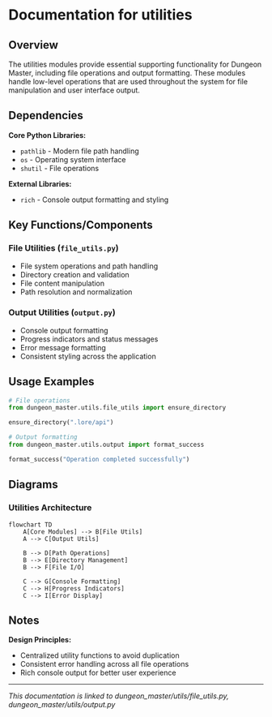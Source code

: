 # Documentation for utilities

## Overview

The utilities modules provide essential supporting functionality for Dungeon Master, including file operations and output formatting. These modules handle low-level operations that are used throughout the system for file manipulation and user interface output.

## Dependencies

**Core Python Libraries:**

- `pathlib` - Modern file path handling
- `os` - Operating system interface
- `shutil` - File operations

**External Libraries:**

- `rich` - Console output formatting and styling

## Key Functions/Components

### File Utilities (`file_utils.py`)

- File system operations and path handling
- Directory creation and validation
- File content manipulation
- Path resolution and normalization

### Output Utilities (`output.py`)

- Console output formatting
- Progress indicators and status messages
- Error message formatting
- Consistent styling across the application

## Usage Examples

```python
# File operations
from dungeon_master.utils.file_utils import ensure_directory

ensure_directory(".lore/api")

# Output formatting
from dungeon_master.utils.output import format_success

format_success("Operation completed successfully")
```

## Diagrams

### Utilities Architecture

```mermaid
flowchart TD
    A[Core Modules] --> B[File Utils]
    A --> C[Output Utils]

    B --> D[Path Operations]
    B --> E[Directory Management]
    B --> F[File I/O]

    C --> G[Console Formatting]
    C --> H[Progress Indicators]
    C --> I[Error Display]
```

## Notes

**Design Principles:**

- Centralized utility functions to avoid duplication
- Consistent error handling across all file operations
- Rich console output for better user experience

---

_This documentation is linked to dungeon_master/utils/file_utils.py, dungeon_master/utils/output.py_
